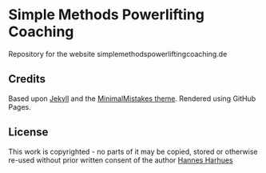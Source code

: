 # Simple Methods Powerlifting Coaching

Repository for the website simplemethodspowerliftingcoaching.de

## Credits

Based upon [Jekyll](https://jekyllrb.org) and the [MinimalMistakes theme](https://mmistakes.github.io/minimal-mistakes/). Rendered using GitHub Pages.

## License
This work is copyrighted - no parts of it may be copied, stored or otherwise re-used without prior written consent
of the author [Hannes Harhues](mailto:hharhues@gmail.com)
